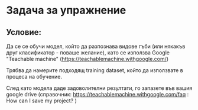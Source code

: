 # Задача за упражнение

## Условие:

Да се се обучи модел, който да разпознава видове гъби (или някакъв друг класификатор - поваше желание), като се използва  Google "Teachable machine" (https://teachablemachine.withgoogle.com/)

Трябва да намерите подходящ training dataset, който да използвате в процеса на обучение.

След като модела даде задоволителни резултати, го запазете във вашия google drive (справочник: https://teachablemachine.withgoogle.com/faq : How can I save my project?
)